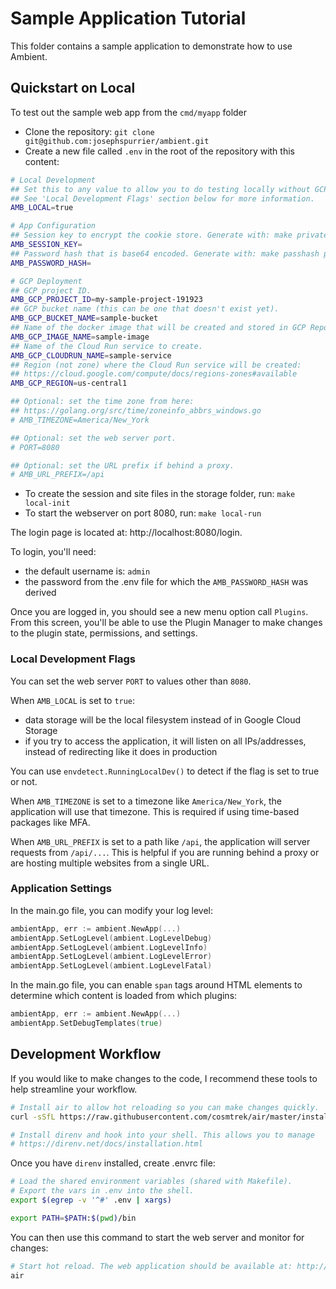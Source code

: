 # Sample Application Tutorial

This folder contains a sample application to demonstrate how to use Ambient.

## Quickstart on Local

To test out the sample web app from the `cmd/myapp` folder

- Clone the repository: `git clone git@github.com:josephspurrier/ambient.git`
- Create a new file called `.env` in the root of the repository with this content:

```bash
# Local Development
## Set this to any value to allow you to do testing locally without GCP access.
## See 'Local Development Flags' section below for more information.
AMB_LOCAL=true

# App Configuration
## Session key to encrypt the cookie store. Generate with: make privatekey
AMB_SESSION_KEY=
## Password hash that is base64 encoded. Generate with: make passhash passwordhere
AMB_PASSWORD_HASH=

# GCP Deployment
## GCP project ID.
AMB_GCP_PROJECT_ID=my-sample-project-191923
## GCP bucket name (this can be one that doesn't exist yet).
AMB_GCP_BUCKET_NAME=sample-bucket
## Name of the docker image that will be created and stored in GCP Repository.
AMB_GCP_IMAGE_NAME=sample-image
## Name of the Cloud Run service to create.
AMB_GCP_CLOUDRUN_NAME=sample-service
## Region (not zone) where the Cloud Run service will be created:
## https://cloud.google.com/compute/docs/regions-zones#available
AMB_GCP_REGION=us-central1

## Optional: set the time zone from here:
## https://golang.org/src/time/zoneinfo_abbrs_windows.go
# AMB_TIMEZONE=America/New_York

## Optional: set the web server port.
# PORT=8080

## Optional: set the URL prefix if behind a proxy.
# AMB_URL_PREFIX=/api
```

- To create the session and site files in the storage folder, run: `make local-init`
- To start the webserver on port 8080, run: `make local-run`

The login page is located at: http://localhost:8080/login.

To login, you'll need:

- the default username is: `admin`
- the password from the .env file for which the `AMB_PASSWORD_HASH` was derived

Once you are logged in, you should see a new menu option call `Plugins`. From this screen, you'll be able to use the Plugin Manager to make changes to the plugin state, permissions, and settings.

### Local Development Flags

You can set the web server `PORT` to values other than `8080`.

When `AMB_LOCAL` is set to `true`:

- data storage will be the local filesystem instead of in Google Cloud Storage
- if you try to access the application, it will listen on all IPs/addresses, instead of redirecting like it does in production

You can use `envdetect.RunningLocalDev()` to detect if the flag is set to true or not.

When `AMB_TIMEZONE` is set to a timezone like `America/New_York`, the application will use that timezone. This is required if using time-based packages like MFA.

When `AMB_URL_PREFIX` is set to a path like `/api`, the application will server requests from `/api/...`. This is helpful if you are running behind a proxy or are hosting multiple websites from a single URL.

### Application Settings

In the main.go file, you can modify your log level:

```go
ambientApp, err := ambient.NewApp(...)
ambientApp.SetLogLevel(ambient.LogLevelDebug)
ambientApp.SetLogLevel(ambient.LogLevelInfo)
ambientApp.SetLogLevel(ambient.LogLevelError)
ambientApp.SetLogLevel(ambient.LogLevelFatal)
```

In the main.go file, you can enable `span` tags around HTML elements to determine which content is loaded from which plugins:

```go
ambientApp, err := ambient.NewApp(...)
ambientApp.SetDebugTemplates(true)
```

## Development Workflow

If you would like to make changes to the code, I recommend these tools to help streamline your workflow.

```bash
# Install air to allow hot reloading so you can make changes quickly.
curl -sSfL https://raw.githubusercontent.com/cosmtrek/air/master/install.sh | sh -s

# Install direnv and hook into your shell. This allows you to manage 
# https://direnv.net/docs/installation.html
```

Once you have `direnv` installed, create .envrc file:

```bash
# Load the shared environment variables (shared with Makefile).
# Export the vars in .env into the shell.
export $(egrep -v '^#' .env | xargs)

export PATH=$PATH:$(pwd)/bin
```

You can then use this command to start the web server and monitor for changes:

```bash
# Start hot reload. The web application should be available at: http://localhost:8080
air
```